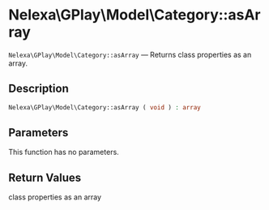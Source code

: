# Nelexa\GPlay\Model\Category::asArray
`Nelexa\GPlay\Model\Category::asArray` — Returns class properties as an array.

## Description
```php
Nelexa\GPlay\Model\Category::asArray ( void ) : array
```

## Parameters
This function has no parameters.

## Return Values
class properties as an array

